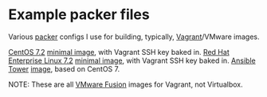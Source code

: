 # Example packer files

Various [packer](https://www.packer.io) configs I use for building, typically, [Vagrant](http://vagrantup.com)/VMware images.

[CentOS 7.2](http://centos.org) [minimal image](centos7.json), with Vagrant SSH key baked in.
[Red Hat Enterprise Linux 7.2](http://www.redhat.com/en/technologies/linux-platforms/enterprise-linux) [minimal image](rhel72.json), with Vagrant SSH key baked in.
[Ansible Tower](http://ansible.com/tower) [image](tower.json), based on CentOS 7.


NOTE: These are all [VMware Fusion](http://vmware.com/fusion) images for Vagrant, not Virtualbox.
